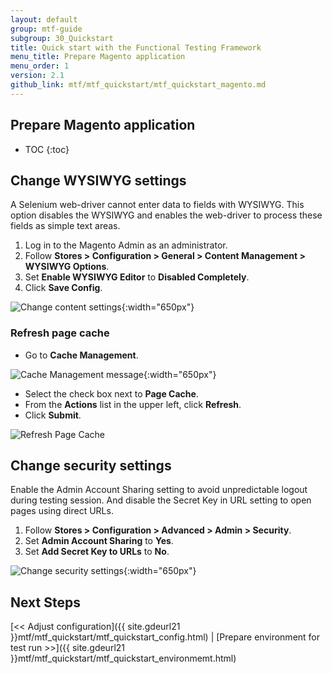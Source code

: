 ```yaml
---
layout: default
group: mtf-guide
subgroup: 30_Quickstart
title: Quick start with the Functional Testing Framework
menu_title: Prepare Magento application
menu_order: 1
version: 2.1
github_link: mtf/mtf_quickstart/mtf_quickstart_magento.md
---
```


<h2>Prepare Magento application</h2>

* TOC
{:toc}

## Change WYSIWYG settings

A Selenium web-driver cannot enter data to fields with WYSIWYG. This option disables the WYSIWYG and enables the web-driver to process these fields as simple text areas.

1. Log in to the Magento Admin as an administrator.
2. Follow **Stores &gt; Configuration &gt; General &gt; Content Management &gt; WYSIWYG Options**.
3. Set **Enable WYSIWYG Editor** to **Disabled Completely**.
4. Click **Save Config**.

![Change content settings]({{site.baseurl}}common/images/mtf_qstart_mag_wysiwyg.png){:width="650px"}

### Refresh page cache

* Go to **Cache Management**.

![Cache Management message]({{site.baseurl}}common/images/mtf_cache_mngt.png){:width="650px"}

* Select the check box next to **Page Cache**.
* From the **Actions** list in the upper left, click **Refresh**.
* Click **Submit**.

![Refresh Page Cache]({{site.baseurl}}common/images/mtf_cache_refresh.png)


## Change security settings

Enable the Admin Account Sharing setting to avoid unpredictable logout during testing session. And disable the Secret Key in URL setting to open pages using direct URLs.

1. Follow **Stores &gt; Configuration &gt; Advanced &gt; Admin &gt; Security**.
2. Set **Admin Account Sharing** to **Yes**.
3. Set **Add Secret Key to URLs** to **No**.

![Change security settings]({{site.baseurl}}common/images/mtf_qstart_mag_secur.png){:width="650px"}

<h2 id="mtf_install_pre">Next Steps</h2>

[&lt;&lt; Adjust configuration]({{ site.gdeurl21 }}mtf/mtf_quickstart/mtf_quickstart_config.html) | [Prepare environment for test run &gt;&gt;]({{ site.gdeurl21 }}mtf/mtf_quickstart/mtf_quickstart_environmemt.html)
